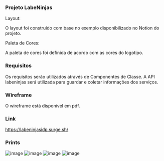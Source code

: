 ### Projeto LabeNinjas
Layout:

O layout foi construído com base no exemplo disponibilizado no Notion do projeto.

Paleta de Cores:

A paleta de cores foi definida de acordo com as cores do logotipo.

### Requisitos
Os requisitos serão utilizados através de Componentes de Classe.
A API labeninjas será utilizada para guardar e coletar informações dos serviços.

### Wireframe
O wireframe está disponível em pdf.

### Link
https://labeninjasidp.surge.sh/

### Prints
![image](https://user-images.githubusercontent.com/98977257/163488686-27b54597-550f-4a85-836c-dd9b7459f43d.png)
![image](https://user-images.githubusercontent.com/98977257/163488694-26464a7e-ea98-47c5-8562-e1c9031c0ab0.png)
![image](https://user-images.githubusercontent.com/98977257/163488699-e0b865cb-d097-4185-9df7-298666eedf21.png)
![image](https://user-images.githubusercontent.com/98977257/163488707-b691de0f-2766-4a41-a942-bf392de516e6.png)

